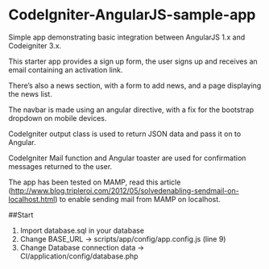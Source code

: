 # CodeIgniter-AngularJS-sample-app
Simple app demonstrating basic integration between AngularJS 1.x and Codeigniter 3.x.

This starter app provides a sign up form, the user signs up and receives an email containing an activation link. 

There’s also a news section, with a form to add news, and a page displaying the news list.

The navbar is made using an angular directive, with a fix for the bootstrap dropdown on mobile devices.

CodeIgniter output class is used to return JSON data and pass it on to Angular.

CodeIgniter Mail function and Angular toaster are used for confirmation messages returned to the user.

The app has been tested on MAMP, read this article (http://www.blog.tripleroi.com/2012/05/solvedenabling-sendmail-on-localhost.html) to enable sending mail from MAMP on  localhost.


##Start

1. Import database.sql in your database
2. Change BASE_URL -> scripts/app/config/app.config.js (line 9)
3. Change Database connection data -> CI/application/config/database.php
